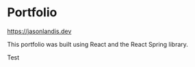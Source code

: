 # Portfolio

https://jasonlandis.dev

This portfolio was built using React and the React Spring library.

Test
